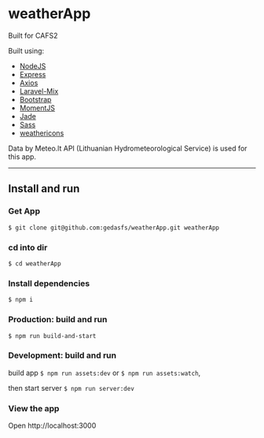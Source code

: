 # weatherApp
Built for CAFS2

Built using:
 - [NodeJS](https://nodejs.org/en/)
 - [Express](https://expressjs.com/)
 - [Axios](https://axios-http.com/)
 - [Laravel-Mix](https://laravel-mix.com/)
 - [Bootstrap](https://getbootstrap.com/)
 - [MomentJS](https://momentjs.com/)
 - [Jade](https://jade-lang.com/)
 - [Sass](https://sass-lang.com/)
 - [weathericons](https://erikflowers.github.io/weather-icons/)

Data by Meteo.lt API (Lithuanian Hydrometeorological Service) is used for this app.

---

## Install and run

### Get App

`$ git clone git@github.com:gedasfs/weatherApp.git weatherApp`

### cd into dir

`$ cd weatherApp`

### Install dependencies

`$ npm i`

### Production: build and run

`$ npm run build-and-start`

### Development: build and run

build app
`$ npm run assets:dev` or `$ npm run assets:watch`,

then start server
`$ npm run server:dev`


### View the app

Open http://localhost:3000

  
